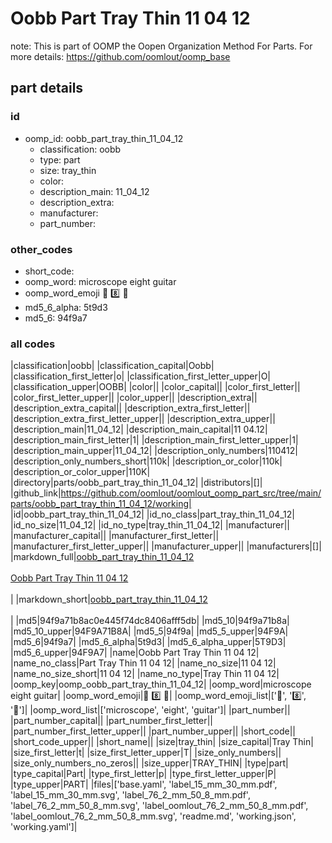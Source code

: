 # Oobb Part Tray Thin 11 04 12  

note: This is part of OOMP the Oopen Organization Method For Parts. For more details: https://github.com/oomlout/oomp_base

##  part details





### id
* oomp_id: oobb_part_tray_thin_11_04_12
  * classification: oobb
  * type: part
  * size: tray_thin
  * color: 
  * description_main: 11_04_12
  * description_extra: 
  * manufacturer: 
  * part_number: 

### other_codes
* short_code: 
* oomp_word: microscope eight guitar
* oomp_word_emoji :microscope: :eight: :guitar:
* md5_6_alpha: 5t9d3
* md5_6: 94f9a7

### all codes 
|classification|oobb|
|classification_capital|Oobb|
|classification_first_letter|o|
|classification_first_letter_upper|O|
|classification_upper|OOBB|
|color||
|color_capital||
|color_first_letter||
|color_first_letter_upper||
|color_upper||
|description_extra||
|description_extra_capital||
|description_extra_first_letter||
|description_extra_first_letter_upper||
|description_extra_upper||
|description_main|11_04_12|
|description_main_capital|11 04.12|
|description_main_first_letter|1|
|description_main_first_letter_upper|1|
|description_main_upper|11_04_12|
|description_only_numbers|110412|
|description_only_numbers_short|110k|
|description_or_color|110k|
|description_or_color_upper|110K|
|directory|parts/oobb_part_tray_thin_11_04_12|
|distributors|[]|
|github_link|https://github.com/oomlout/oomlout_oomp_part_src/tree/main/parts/oobb_part_tray_thin_11_04_12/working|
|id|oobb_part_tray_thin_11_04_12|
|id_no_class|part_tray_thin_11_04_12|
|id_no_size|11_04_12|
|id_no_type|tray_thin_11_04_12|
|manufacturer||
|manufacturer_capital||
|manufacturer_first_letter||
|manufacturer_first_letter_upper||
|manufacturer_upper||
|manufacturers|[]|
|markdown_full|[oobb_part_tray_thin_11_04_12](https://github.com/oomlout/oomlout_oomp_part_src/tree/main/parts/oobb_part_tray_thin_11_04_12/working)<br>[](https://github.com/oomlout/oomlout_oomp_part_src/tree/main/parts/oobb_part_tray_thin_11_04_12/working)<br>[Oobb Part Tray Thin 11 04 12](https://github.com/oomlout/oomlout_oomp_part_src/tree/main/parts/oobb_part_tray_thin_11_04_12/working)<br><br>|
|markdown_short|[oobb_part_tray_thin_11_04_12](https://github.com/oomlout/oomlout_oomp_part_src/tree/main/parts/oobb_part_tray_thin_11_04_12/working)<br><br>|
|md5|94f9a71b8ac0e445f74dc8406afff5db|
|md5_10|94f9a71b8a|
|md5_10_upper|94F9A71B8A|
|md5_5|94f9a|
|md5_5_upper|94F9A|
|md5_6|94f9a7|
|md5_6_alpha|5t9d3|
|md5_6_alpha_upper|5T9D3|
|md5_6_upper|94F9A7|
|name|Oobb Part Tray Thin 11 04 12|
|name_no_class|Part Tray Thin 11 04 12|
|name_no_size|11 04 12|
|name_no_size_short|11 04 12|
|name_no_type|Tray Thin 11 04 12|
|oomp_key|oomp_oobb_part_tray_thin_11_04_12|
|oomp_word|microscope eight guitar|
|oomp_word_emoji|:microscope: :eight: :guitar:|
|oomp_word_emoji_list|[':microscope:', ':eight:', ':guitar:']|
|oomp_word_list|['microscope', 'eight', 'guitar']|
|part_number||
|part_number_capital||
|part_number_first_letter||
|part_number_first_letter_upper||
|part_number_upper||
|short_code||
|short_code_upper||
|short_name||
|size|tray_thin|
|size_capital|Tray Thin|
|size_first_letter|t|
|size_first_letter_upper|T|
|size_only_numbers||
|size_only_numbers_no_zeros||
|size_upper|TRAY_THIN|
|type|part|
|type_capital|Part|
|type_first_letter|p|
|type_first_letter_upper|P|
|type_upper|PART|
|files|['base.yaml', 'label_15_mm_30_mm.pdf', 'label_15_mm_30_mm.svg', 'label_76_2_mm_50_8_mm.pdf', 'label_76_2_mm_50_8_mm.svg', 'label_oomlout_76_2_mm_50_8_mm.pdf', 'label_oomlout_76_2_mm_50_8_mm.svg', 'readme.md', 'working.json', 'working.yaml']|
